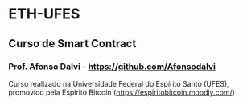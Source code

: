 # ETH-UFES

## Curso de Smart Contract
### Prof. Afonso Dalvi - https://github.com/Afonsodalvi

Curso realizado na Universidade Federal do Espírito Santo (UFES), promovido pela Espírito Bitcoin (https://espiritobitcoin.moodiy.com/)